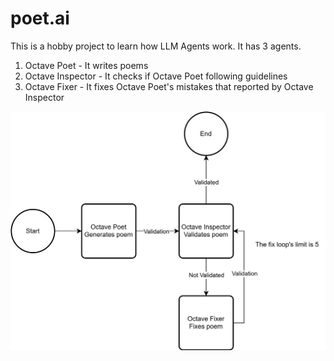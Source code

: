 # poet.ai

This is a hobby project to learn how LLM Agents work. It has 3 agents.

1. Octave Poet - It writes poems
2. Octave Inspector - It checks if Octave Poet following guidelines
3. Octave Fixer - It fixes Octave Poet's mistakes that reported by Octave Inspector

![flowchart](poet.ai.svg)